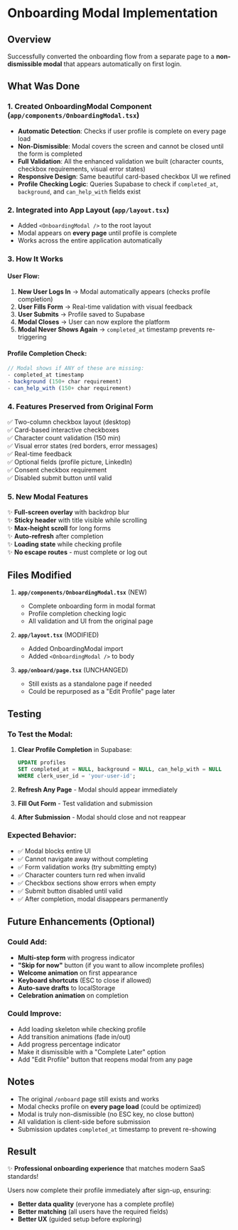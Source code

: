 # Onboarding Modal Implementation

## Overview
Successfully converted the onboarding flow from a separate page to a **non-dismissible modal** that appears automatically on first login.

## What Was Done

### 1. Created OnboardingModal Component (`app/components/OnboardingModal.tsx`)
- **Automatic Detection**: Checks if user profile is complete on every page load
- **Non-Dismissible**: Modal covers the screen and cannot be closed until the form is completed
- **Full Validation**: All the enhanced validation we built (character counts, checkbox requirements, visual error states)
- **Responsive Design**: Same beautiful card-based checkbox UI we refined
- **Profile Checking Logic**: Queries Supabase to check if `completed_at`, `background`, and `can_help_with` fields exist

### 2. Integrated into App Layout (`app/layout.tsx`)
- Added `<OnboardingModal />` to the root layout
- Modal appears on **every page** until profile is complete
- Works across the entire application automatically

### 3. How It Works

#### User Flow:
1. **New User Logs In** → Modal automatically appears (checks profile completion)
2. **User Fills Form** → Real-time validation with visual feedback
3. **User Submits** → Profile saved to Supabase
4. **Modal Closes** → User can now explore the platform
5. **Modal Never Shows Again** → `completed_at` timestamp prevents re-triggering

#### Profile Completion Check:
```typescript
// Modal shows if ANY of these are missing:
- completed_at timestamp
- background (150+ char requirement)
- can_help_with (150+ char requirement)
```

### 4. Features Preserved from Original Form
✅ Two-column checkbox layout (desktop)  
✅ Card-based interactive checkboxes  
✅ Character count validation (150 min)  
✅ Visual error states (red borders, error messages)  
✅ Real-time feedback  
✅ Optional fields (profile picture, LinkedIn)  
✅ Consent checkbox requirement  
✅ Disabled submit button until valid  

### 5. New Modal Features
✨ **Full-screen overlay** with backdrop blur  
✨ **Sticky header** with title visible while scrolling  
✨ **Max-height scroll** for long forms  
✨ **Auto-refresh** after completion  
✨ **Loading state** while checking profile  
✨ **No escape routes** - must complete or log out  

## Files Modified

1. **`app/components/OnboardingModal.tsx`** (NEW)
   - Complete onboarding form in modal format
   - Profile completion checking logic
   - All validation and UI from the original page

2. **`app/layout.tsx`** (MODIFIED)
   - Added OnboardingModal import
   - Added `<OnboardingModal />` to body

3. **`app/onboard/page.tsx`** (UNCHANGED)
   - Still exists as a standalone page if needed
   - Could be repurposed as a "Edit Profile" page later

## Testing

### To Test the Modal:
1. **Clear Profile Completion** in Supabase:
   ```sql
   UPDATE profiles 
   SET completed_at = NULL, background = NULL, can_help_with = NULL
   WHERE clerk_user_id = 'your-user-id';
   ```

2. **Refresh Any Page** - Modal should appear immediately

3. **Fill Out Form** - Test validation and submission

4. **After Submission** - Modal should close and not reappear

### Expected Behavior:
- ✅ Modal blocks entire UI
- ✅ Cannot navigate away without completing
- ✅ Form validation works (try submitting empty)
- ✅ Character counters turn red when invalid
- ✅ Checkbox sections show errors when empty
- ✅ Submit button disabled until valid
- ✅ After completion, modal disappears permanently

## Future Enhancements (Optional)

### Could Add:
- **Multi-step form** with progress indicator
- **"Skip for now"** button (if you want to allow incomplete profiles)
- **Welcome animation** on first appearance
- **Keyboard shortcuts** (ESC to close if allowed)
- **Auto-save drafts** to localStorage
- **Celebration animation** on completion

### Could Improve:
- Add loading skeleton while checking profile
- Add transition animations (fade in/out)
- Add progress percentage indicator
- Make it dismissible with a "Complete Later" option
- Add "Edit Profile" button that reopens modal from any page

## Notes

- The original `/onboard` page still exists and works
- Modal checks profile on **every page load** (could be optimized)
- Modal is truly non-dismissible (no ESC key, no close button)
- All validation is client-side before submission
- Submission updates `completed_at` timestamp to prevent re-showing

## Result

✨ **Professional onboarding experience** that matches modern SaaS standards!

Users now complete their profile immediately after sign-up, ensuring:
- **Better data quality** (everyone has a complete profile)
- **Better matching** (all users have the required fields)
- **Better UX** (guided setup before exploring)

